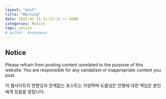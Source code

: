 ```yaml
---
layout: "post"
title: "Warning"
date: 2025-02-15 11:11:11 +/-0900
categories: Notice
tags: notice
# author: Anonymous
---
```

<h2>Notice</h2>
<p>Please refrain from posting content unrelated to the purpose of this website. You are responsible for any vandalism or inappropriate content you post.</p>
<p>이 웹사이트의 방향성과 관계없는 포스트는 지양하며 도를넘은 언행에 대한 책임은 본인에게 있음을 알립니다.</p>